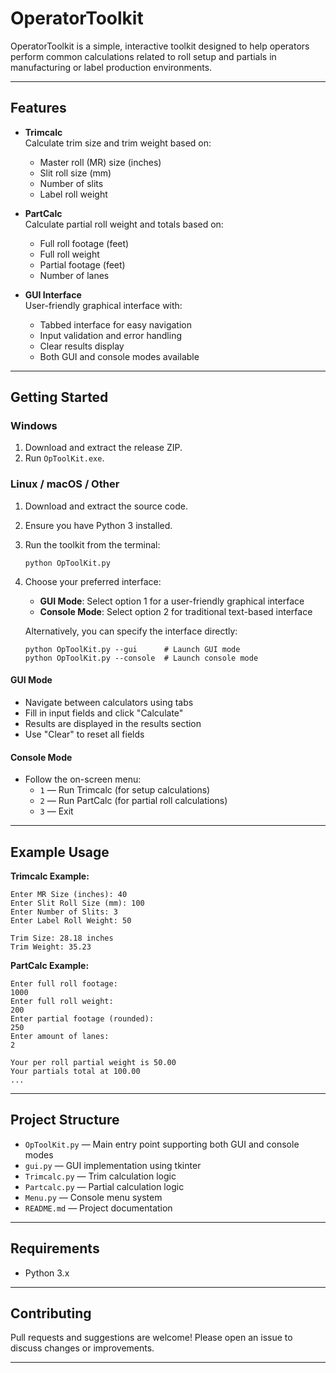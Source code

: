 # OperatorToolkit

OperatorToolkit is a simple, interactive toolkit designed to help operators perform common calculations related to roll setup and partials in manufacturing or label production environments.

---

## Features

- **Trimcalc**  
  Calculate trim size and trim weight based on:
  - Master roll (MR) size (inches)
  - Slit roll size (mm)
  - Number of slits
  - Label roll weight

- **PartCalc**  
  Calculate partial roll weight and totals based on:
  - Full roll footage (feet)
  - Full roll weight
  - Partial footage (feet)
  - Number of lanes

- **GUI Interface**  
  User-friendly graphical interface with:
  - Tabbed interface for easy navigation
  - Input validation and error handling
  - Clear results display
  - Both GUI and console modes available

---

## Getting Started

### Windows

1. Download and extract the release ZIP.
2. Run `OpToolKit.exe`.

### Linux / macOS / Other

1. Download and extract the source code.
2. Ensure you have Python 3 installed.
3. Run the toolkit from the terminal:
   ```
   python OpToolKit.py
   ```
4. Choose your preferred interface:
   - **GUI Mode**: Select option 1 for a user-friendly graphical interface
   - **Console Mode**: Select option 2 for traditional text-based interface

   Alternatively, you can specify the interface directly:
   ```
   python OpToolKit.py --gui      # Launch GUI mode
   python OpToolKit.py --console  # Launch console mode
   ```

#### GUI Mode
- Navigate between calculators using tabs
- Fill in input fields and click "Calculate" 
- Results are displayed in the results section
- Use "Clear" to reset all fields

#### Console Mode  
- Follow the on-screen menu:
   - `1` — Run Trimcalc (for setup calculations)
   - `2` — Run PartCalc (for partial roll calculations)
   - `3` — Exit

---

## Example Usage

**Trimcalc Example:**
```
Enter MR Size (inches): 40
Enter Slit Roll Size (mm): 100
Enter Number of Slits: 3
Enter Label Roll Weight: 50

Trim Size: 28.18 inches
Trim Weight: 35.23
```

**PartCalc Example:**
```
Enter full roll footage:
1000
Enter full roll weight:
200
Enter partial footage (rounded):
250
Enter amount of lanes:
2

Your per roll partial weight is 50.00
Your partials total at 100.00
...
```

---

## Project Structure

- `OpToolKit.py` — Main entry point supporting both GUI and console modes
- `gui.py` — GUI implementation using tkinter
- `Trimcalc.py` — Trim calculation logic
- `Partcalc.py` — Partial calculation logic
- `Menu.py` — Console menu system
- `README.md` — Project documentation

---

## Requirements

- Python 3.x

---

## Contributing

Pull requests and suggestions are welcome! Please open an issue to discuss changes or improvements.

---
